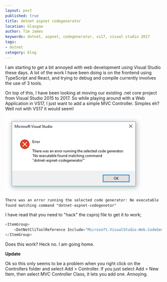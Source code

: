 ```yaml
---
layout: post
published: true
title: dotnet aspnet codegenerator
location: Glasgow
author: Tim James
keywords: dotnet, aspnet, codegenerator, vs17, visual studio 2017
tags:
- dotnet
category: blog
---
```


I am starting to get a bit annoyed with web development using Visual Studio these days. A lot of the work I have been doing is on the frontend using TypeScript and React, and trying to debug and compile currently involves the use of 3 tools.

On top of this, I have been looking at moving our existing .net core project from Visual Studio 2015 to 2017. So while playing around with a Web Application in VS17, I just want to add a simple MVC Controller. Simples eh? Well not with VS17 it would seem!

![codegenerator](/img/vs17/dotnet-aspnet-codegenerator.JPG)

`There was an error running the selected code generator: No executable found matching command "dotnet-aspnet-codegenetor"`

I have read that you need to "hack" the csproj file to get it to work;

```C#
<ItemGroup>
    <DotNetCliToolReference Include="Microsoft.VisualStudio.Web.CodeGeneration.Tools" Version="1.0.0-msbuild3-final" />
</ItemGroup>
```

Does this work? Heck no. I am going home.

**Update**

Ok so this only seems to be a problem when you right click on the Controllers folder and select Add > Controller. If you just select Add > New Item, then select MVC Controller Class, it lets you add one. Annoying.

<!--excerpt-->




